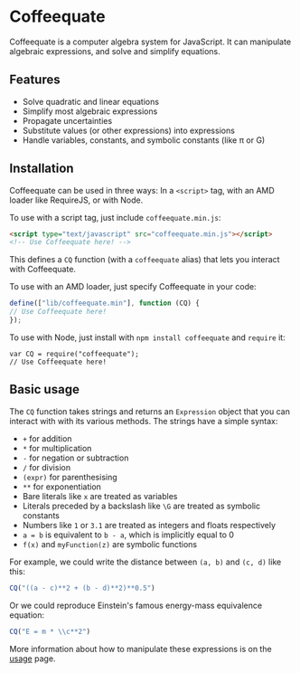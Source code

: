 # Coffeequate

Coffeequate is a computer algebra system for JavaScript. It can manipulate algebraic expressions, and solve and simplify equations.

## Features
- Solve quadratic and linear equations
- Simplify most algebraic expressions
- Propagate uncertainties
- Substitute values (or other expressions) into expressions
- Handle variables, constants, and symbolic constants (like π or G)

## Installation

Coffeequate can be used in three ways: In a `<script>` tag, with an AMD loader like RequireJS, or with Node.

To use with a script tag, just include `coffeequate.min.js`:
```html
<script type="text/javascript" src="coffeequate.min.js"></script>
<!-- Use Coffeequate here! -->
```
This defines a `CQ` function (with a `coffeequate` alias) that lets you interact with Coffeequate.

To use with an AMD loader, just specify Coffeequate in your code:
```javascript
define(["lib/coffeequate.min"], function (CQ) {
// Use Coffeequate here!
});
```

To use with Node, just install with `npm install coffeequate` and `require` it:
```
var CQ = require("coffeequate");
// Use Coffeequate here!
```

## Basic usage

The `CQ` function takes strings and returns an `Expression` object that you can interact with with its various methods. The strings have a simple syntax:

- `+` for addition
- `*` for multiplication
- `-` for negation or subtraction
- `/` for division
- `(expr)` for parenthesising
- `**` for exponentiation
- Bare literals like `x` are treated as variables
- Literals preceded by a backslash like `\G` are treated as symbolic constants
- Numbers like `1` or `3.1` are treated as integers and floats respectively
- `a = b` is equivalent to `b - a`, which is implicitly equal to 0
- `f(x)` and `myFunction(z)` are symbolic functions

For example, we could write the distance between `(a, b)` and `(c, d)` like this:
```javascript
CQ("((a - c)**2 + (b - d)**2)**0.5")
```

Or we could reproduce Einstein's famous energy-mass equivalence equation:
```javascript
CQ("E = m * \\c**2")
```

More information about how to manipulate these expressions is on the [usage](usage) page.